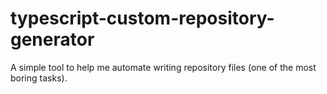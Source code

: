 # typescript-custom-repository-generator
A simple tool to help me automate writing repository files (one of the most boring tasks).
